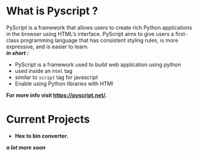 # What is Pyscript ?

PyScript is a framework that allows users to create rich Python applications in the browser using HTML’s interface. PyScript aims to give users a first-class programming language that has consistent styling rules, is more expressive, and is easier to learn.<br>
<b><i>in short :</i></b>
* PyScript is a framework used to build web application using python 
* used inside an `html` tag
* similar to `script` tag for javascript
* Enable using Python libraries with HTMl

<b>For more info visit https://pyscript.net/.

# Current Projects
 - Hex to bin converter.
 
<i> a lot more soon</i>
   